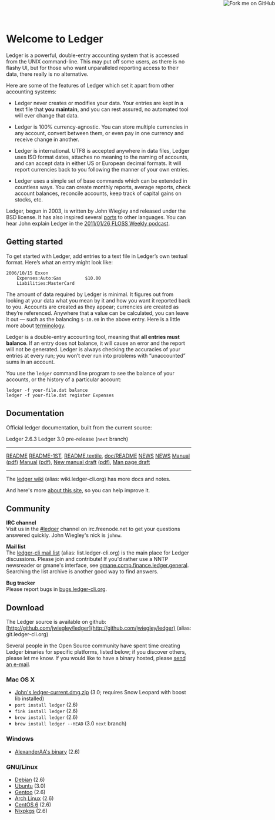 <a href="http://github.com/jwiegley/ledger">
<img style="position: absolute; top: 0; right: 0; border: 0;" src="https://assets2.github.com/img/71eeaab9d563c2b3c590319b398dd35683265e85?repo=&url=http%3A%2F%2Fs3.amazonaws.com%2Fgithub%2Fribbons%2Fforkme_right_gray_6d6d6d.png&path=" alt="Fork me on GitHub" />
</a>

# Welcome to Ledger

Ledger is a powerful, double-entry accounting system that is accessed
from the UNIX command-line. This may put off some users, as there is no
flashy UI, but for those who want unparalleled reporting access to their
data, there really is no alternative.

Here are some of the features of Ledger which set it apart from other
accounting systems:

-   Ledger never creates or modifies your data. Your entries are kept in
    a text file that **you maintain**, and you can rest assured, no
    automated tool will ever change that data.

-   Ledger is 100% currency-agnostic. You can store multiple currencies
    in any account, convert between them, or even pay in one currency
    and receive change in another.

-   Ledger is international. UTF8 is accepted anywhere in data files,
    Ledger uses ISO format dates, attaches no meaning to the naming of
    accounts, and can accept data in either US or European decimal
    formats. It will report currencies back to you following the manner
    of your own entries.

-   Ledger uses a simple set of base commands which can be extended in
    countless ways. You can create monthly reports, average reports,
    check account balances, reconcile accounts, keep track of capital
    gains on stocks, etc.

Ledger, begun in 2003, is written by John Wiegley and released under the BSD license.
It has also inspired several [ports](http://wiki.ledger-cli.org/Ports) to other languages.
You can hear John explain Ledger in the [2011/01/26 FLOSS Weekly podcast](http://twit.tv/floss150).

## Getting started

To get started with Ledger, add entries to a text file in Ledger’s own
textual format. Here’s what an entry might look like:

    2006/10/15 Exxon
        Expenses:Auto:Gas         $10.00
        Liabilities:MasterCard

The amount of data required by Ledger is minimal. It figures out from
looking at your data what you mean by it and how you want it reported
back to you. Accounts are created as they appear; currencies are created
as they’re referenced. Anywhere that a value can be calculated, you can
leave it out — such as the balancing `$-10.00` in the above entry.
Here is a little more about [terminology](http://wiki.ledger-cli.org/Terminology).

Ledger is a double-entry accounting tool, meaning that **all entries
must balance**. If an entry does not balance, it will cause an error and
the report will not be generated. Ledger is always checking the
accuracies of your entries at every run; you won’t ever run into
problems with “unaccounted” sums in an account.

You use the `ledger` command line program to see the balance of your
accounts, or the history of a particular account:

    ledger -f your-file.dat balance
    ledger -f your-file.dat register Expenses

## Documentation

Official ledger documentation, built from the current source:

  Ledger 2.6.3                                           Ledger 3.0 pre-release (`next` branch)
  ------------------------------------------------------ ----------------------------------------------------------------
  [README](2.6/README)                                   [README-1ST](3.0/README-1ST), [README.textile](3.0/README.textile), [doc/README](3.0/doc/README)
  [NEWS](2.6/NEWS)                                       [NEWS](3.0/doc/NEWS)
  [Manual](2.6/ledger.html) [(pdf)](2.6/ledger.pdf)      [Manual](3.0/doc/ledger.html) [(pdf)](3.0/doc/ledger.pdf), [New manual draft](3.0/doc/ledger3.html) [(pdf)](3.0/doc/ledger3.pdf), [Man page draft](3.0/doc/ledger.1.html)
  ------------------------------------------------------ ---------------------------------------------------------------

The [ledger wiki](https://github.com/jwiegley/ledger/wiki) (alias: wiki.ledger-cli.org)
has more docs and notes.

And here's more [about this site](README.html), so you can help improve it.

## Community

**IRC channel**  
Visit us in the [\#ledger](irc://irc.freenode.net/ledger) channel on irc.freenode.net
to get your questions answered quickly. John Wiegley's nick is `johnw`.

**Mail list**  
The [ledger-cli mail list](http://groups.google.com/group/ledger-cli)
(alias: list.ledger-cli.org) is the main place for Ledger discussions. Please join
and contribute!  If you'd rather use a NNTP newsreader or gmane's interface,
see [gmane.comp.finance.ledger.general](http://dir.gmane.org/gmane.comp.finance.ledger.general).
Searching the list archive is another good way to find answers.

**Bug tracker**  
Please report bugs in [bugs.ledger-cli.org](http://bugs.ledger-cli.org).

## Download

The Ledger source is available on github:
[http://github.com/jwiegley/ledger](http://github.com/jwiegley/ledger)
(alias: git.ledger-cli.org)

Several people in the Open Source community have spent time creating
Ledger binaries for specific platforms, listed below; if you discover
others, please let me know. If you would like to have a binary hosted,
please [send an e-mail](mailto:jwiegley@gmail.com).

### Mac OS X
- [John's ledger-current.dmg.zip](ftp://ftp.newartisans.com/pub/ledger/ledger-current.dmg.zip) (3.0; requires Snow Leopard with boost lib installed)
- `port install ledger` (2.6)
- `fink install ledger` (2.6)
- `brew install ledger` (2.6)
- `brew install ledger --HEAD` (3.0 `next` branch)

### Windows
- [AlexanderAA's binary](http://www.assembla.com/spaces/Goldcoast/documents) (2.6)

### GNU/Linux
- [Debian](http://qa.debian.org/developer.php?packages=ledger) (2.6)
- [Ubuntu](https://launchpad.net/~mbudde/+archive/ledger) (3.0)
- [Gentoo](http://packages.gentoo.org/package/app-office/ledger) (2.6)
- [Arch Linux](http://aur.archlinux.org/packages.php?ID=3086) (2.6)
- [CentOS 6](http://pkgs.org/centos-6-rhel-6/epel-i386/ledger-2.6.3-2.el6.i686.rpm.html) (2.6)
- [Nixpkgs](http://hydra.nixos.org/job/nixpkgs/trunk/ledger/) (2.6)
